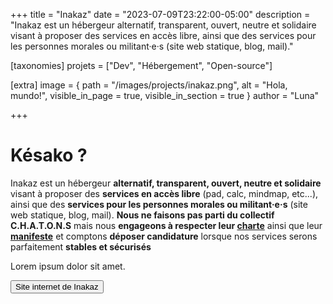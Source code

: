 +++
title = "Inakaz"
date = "2023-07-09T23:22:00-05:00"
description = "Inakaz est un hébergeur alternatif, transparent, ouvert, neutre et solidaire visant à proposer des services en accès libre, ainsi que des services pour les personnes morales ou militant·e·s (site web statique, blog, mail)."

[taxonomies]
projets = ["Dev", "Hébergement", "Open-source"]

[extra]
    image = { path = "/images/projects/inakaz.png", alt = "Hola, mundo!", visible_in_page = true, visible_in_section = true }
    author = "Luna"

+++

# Késako ?

Inakaz est un hébergeur **alternatif, transparent, ouvert, neutre et solidaire** visant à proposer des **services en accès libre** (pad, calc, mindmap, etc...), ainsi que des **services pour les personnes morales ou militant·e·s** (site web statique, blog, mail). **Nous ne faisons pas parti du collectif C.H.A.T.O.N.S** mais nous **engageons à respecter leur [charte](https://www.chatons.org/charte)</a>** ainsi que leur **<a href="">manifeste</a>** et comptons **déposer candidature** lorsque nos services serons parfaitement **stables et sécurisés**

Lorem ipsum dolor sit amet.

<a href="https://inakaz.fr/" target="_blank">
<button name="button" class="button is-link">Site internet de Inakaz</button>

</a>